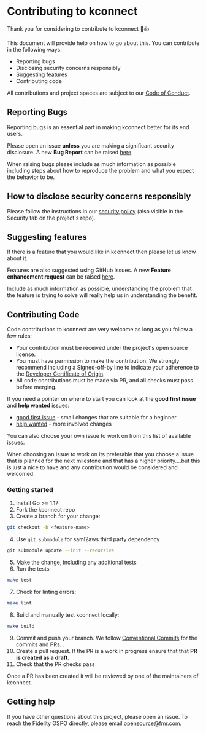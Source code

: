 # Contributing to kconnect

Thank you for considering to contribute to kconnect 🎉👍

This document will provide help on how to go about this. You can contribute in the following ways:

* Reporting bugs
* Disclosing security concerns responsibly
* Suggesting features
* Contributing code

All contributions and project spaces are subject to our [Code of Conduct](https://github.com/fidelity/.github/blob/main/CODE_OF_CONDUCT.md).

## Reporting Bugs

Reporting bugs is an essential part in making kconnect better for its end users.

Please open an issue **unless** you are making a significant security disclosure. A new **Bug Report** can be raised [here](https://github.com/fidelity/kconnect/issues/new?assignees=&labels=kind%2Fbug&template=bug_report.md&title=).

When raising bugs please include as much information as possible including steps about how to reproduce the problem and what you expect the behavior to be.

## How to disclose security concerns responsibly

Please follow the instructions in our [security policy](https://github.com/fidelity/.github/blob/main/SECURITY.md) (also visible in the Security tab on the project's repo).

## Suggesting features

If there is a feature that you would like in kconnect then please let us know about it.

Features are also suggested using GitHub Issues. A new **Feature enhancement request** can be raised [here](https://github.com/fidelity/kconnect/issues/new?labels=kind%2Ffeature&template=feature_request.md&title=).

Include as much information as possible, understanding the problem that the feature is trying to solve will really help us in understanding the benefit.

## Contributing Code

Code contributions to kconnect are very welcome as long as you follow a few rules:

* Your contribution must be received under the project's open source license.
* You must have permission to make the contribution. We strongly recommend including a Signed-off-by line to indicate your adherence to the [Developer Certificate of Origin](https://developercertificate.org/).
* All code contributions must be made via PR, and all checks must pass before merging.

If you need a pointer on where to start you can look at the **good first issue** and **help wanted** issues:

* [good first issue](https://github.com/fidelity/kconnect/issues?q=is%3Aissue+is%3Aopen+label%3A%22good+first+issue%22) - small changes that are suitable for a beginner
* [help wanted](https://github.com/fidelity/kconnect/issues?q=is%3Aissue+is%3Aopen+label%3A%22help+wanted%22) - more involved changes

You can also choose your own issue to work on from this list of available issues.

When choosing an issue to work on its preferable that you choose a issue that is planned for the next milestone and that has a higher priority....but this is just a nice to have and any contribution would be considered and welcomed.

### Getting started

1. Install Go >= 1.17
2. Fork the kconnect repo
3. Create a branch for your change:

```bash
git checkout -b <feature-name>
```

4. Use `git submodule` for saml2aws third party dependency

```bash
git submodule update --init --recursive
```

5. Make the change, including any additional tests
6. Run the tests:

```bash
make test
```

7. Check for linting errors:

```bash
make lint
```

8. Build and manually test kconnect locally:

```bash
make build
```

9. Commit and push your branch. We follow [Conventional Commits](https://www.conventionalcommits.org/en/v1.0.0/) for the commits and PRs. .
10. Create a pull request. If the PR is a work in progress ensure that that **PR is created as a draft**.
11. Check that the PR checks pass

Once a PR has been created it will be reviewed by one of the maintainers of kconnect.

## Getting help

If you have other questions about this project, please open an issue. To reach the Fidelity OSPO directly, please email [opensource@fmr.com](mailto:opensource@fmr.com).

